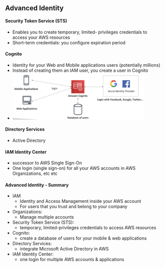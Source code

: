 ## Advanced Identity

#### Security Token Service (STS)
- Enables you to create temporary, limited- privileges credentials to access your AWS resources
- Short-term credentials: you configure expiration period

#### Cognito
- Identity for your Web and Mobile applications users (potentially millions) 
- Instead of creating them an IAM user, you create a user in Cognito
- <img src="./images/cognito.png" height="150px">

#### Directory Services
- Active Directory

#### IAM Identity Center
- successor to AWS Single Sign-On
- One login (single sign-on) for all your AWS accounts in AWS Organizations, etc etc

#### Advanced Identity - Summary
- IAM
  - Identity and Access Management inside your AWS account 
  - For users that you trust and belong to your company
- Organizations: 
  - Manage multiple accounts
- Security Token Service (STS): 
  - temporary, limited-privileges credentials to access AWS resources
- Cognito: 
  - create a database of users for your mobile & web applications
- Directory Services: 
  - integrate Microsoft Active Directory in AWS
- IAM Identity Center: 
  - one login for multiple AWS accounts & applications
